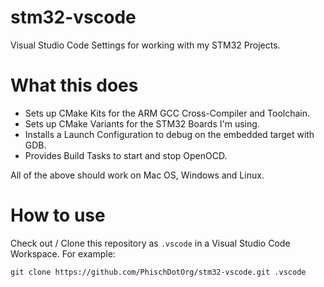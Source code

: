 # stm32-vscode
Visual Studio Code Settings for working with my STM32 Projects.

# What this does
* Sets up CMake Kits for the ARM GCC Cross-Compiler and Toolchain.
* Sets up CMake Variants for the STM32 Boards I'm using.
* Installs a Launch Configuration to debug on the embedded target with GDB.
* Provides Build Tasks to start and stop OpenOCD.

All of the above should work on Mac OS, Windows and Linux.

# How to use
Check out / Clone this repository as `.vscode` in a Visual Studio Code Workspace. For example:

`git clone https://github.com/PhischDotOrg/stm32-vscode.git .vscode`
